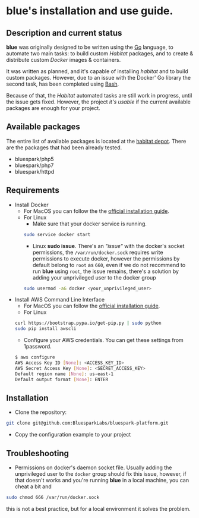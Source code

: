 # blue's installation and use guide.

## Description and current status

__blue__ was originally designed to be written using the [Go](https://golang.org/) language,
to automate two main tasks: to build custom _Habitat_ packages, and to create &
distribute custom _Docker_ images & containers.

It was written as planned, and it's capable of installing _habitat_ and to build
custom packages. However, due to an issue with the Docker' Go library the second
task, has been completed using [Bash](https://www.gnu.org/software/bash/).

Because of that, the _Habitat_ automated tasks are still work in progress, until
the issue gets fixed. However, the project *it's usable* if the current available
packages are enough for your project.

## Available packages

The entire list of available packages is located at the [habitat depot](https://bldr.habitat.sh/#/origins/bluespark).
There are the packages that had been already tested.

* bluespark/php5
* bluespark/php7
* bluespark/httpd

## Requirements
* Install Docker
  * For MacOS you can follow the the [official installation guide](https://docs.docker.com/docker-for-mac/install/).
  * For Linux
    * Make sure that your docker service is running.
    ```bash
    sudo service docker start
    ```
    * Linux __sudo issue__. There's an _"issue"_ with the docker's socket
    permissions, the `/var/run/docker.sock` requires write permissions to
    execute docker, however the permissions by default belong to `root` as `660`,
    even if we do not recommend to run __blue__ using `root`, the issue remains,
    there's a solution by adding your unprivileged user to the docker group
    ```bash
    sudo usermod -aG docker <your_unprivileged_user>
    ```
* Install AWS Command Line Interface
  * For MacOS you can follow the [official installation guide](http://docs.aws.amazon.com/cli/latest/userguide/cli-install-macos.html).
  * For Linux
  ```bash
  curl https://bootstrap.pypa.io/get-pip.py | sudo python
  sudo pip install awscli
  ```
  * Configure your AWS credentials. You can get these settings from 1password.
  ```bash
  $ aws configure
  AWS Access Key ID [None]: <ACCESS_KEY_ID>
  AWS Secret Access Key [None]: <SECRET_ACCESS_KEY>
  Default region name [None]: us-east-1
  Default output format [None]: ENTER
  ```

## Installation
* Clone the repository:
```bash
git clone git@github.com:BluesparkLabs/bluespark-platform.git
```
* Copy the configuration example to your project

## Troubleshooting
* Permissions on docker's daemon socket file. Usually adding the unprivileged
user to the `docker` group should fix this issue, however, if that doesn't works
and you're running __blue__ in a local machine, you can cheat a bit and
```bash
sudo chmod 666 /var/run/docker.sock
```
this is not a best practice, but for a local environment it solves the problem.

